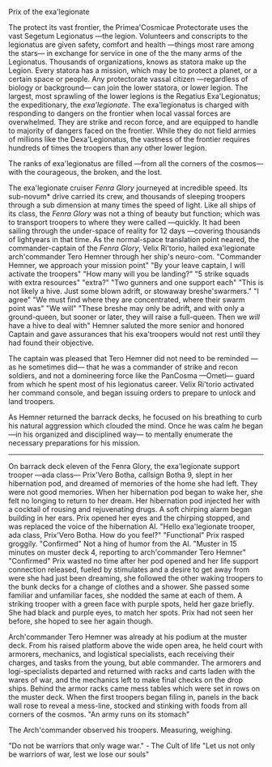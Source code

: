Prix of the exa'legionate

The protect its vast frontier, the Primea'Cosmicae Protectorate uses the vast Segetum Legionatus —the legion. Volunteers and conscripts to the legionatus are given safety, comfort and health —things most rare among the stars— in exchange for service in one of the the many arms of the Legionatus. Thousands of organizations, knows as statora make up the Legion. Every statora has a mission, which may be to protect a planet, or a certain space or people. Any protectorate vassal citizen —regardless of biology or background— can join the lower statora, or lower legion. The largest, most sprawling of the lower legions is the Regatius Exa'Legionatus; the expeditionary, the _exa'legionate_. The exa'legionatus is charged with responding to dangers on the frontier when local vassal forces are overwhelmed. They are strike and recon force, and are equipped to handle to majority of dangers faced on the frontier. While they do not field armies of millions like the Dexa'Legionatus, the vastness of the frontier requires hundreds of times the troopers than any other lower legion.

The ranks of exa'legionatus are filled —from all the corners of the cosmos— with the courageous, the broken, and the lost.

The exa'legionate cruiser _Fenra Glory_ journeyed at incredible speed. Its sub-novum* drive carried its crew, and thousands of sleeping troopers through a sub dimension at many times the speed of light. Like all ships of its class, the _Fenra Glory_ was not a thing of beauty but function; which was to transport troopers to where they were called —quickly. It had been sailing through the under-space of reality for 12 days —covering thousands of lightyears in that time. As the normal-space translation point neared, the commander-captain of the _Fenra Glory_, Velix Ri'torio, hailed exa'legionate arch'commander Tero Hemner through her ship's neuro-com.
"Commander Hemner, we approach your mission point"
"By your leave captain, I will activate the troopers"
"How many will you be landing?"
"5 strike squads with extra resources"
"extra?"
"Two gunners and one support each"
"This is not likely a hive. Just some blown adrift, or stowaway breshe'swarmers."
"I agree"
"We must find where they are concentrated, where their swarm point was"
"We will"
"These breshe may only be adrift, and with only a ground-queen, but sooner or later, they will raise a full-queen. Then we _will_ have a hive to deal with"
Hemner saluted the more senior and honored Captain and gave assurances that his exa'troopers would not rest until they had found their objective.

The captain was pleased that Tero Hemner did not need to be reminded —as he sometimes did— that he was a commander of strike and recon soldiers, and not a domineering force like the PanCosma —Ometi— guard from which he spent most of his legionatus career. Velix Ri'torio activated her command console, and began issuing orders to prepare to unlock and land troopers.

As Hemner returned the barrack decks, he focused on his breathing to curb his natural aggression which clouded the mind. Once he was calm he began —in his organized and disciplined way— to mentally enumerate the necessary preparations for his mission.

--------------------------

On barrack deck eleven of the Fenra Glory, the exa'legionate support trooper —ada class— Prix'Vero Botha, callsign Botha 9, slept in her hibernation pod, and dreamed of memories of the home she had left. They were not good memories. When her hibernation pod began to wake her, she felt no longing to return to her dream. Her hibernation pod injected her with a cocktail of rousing and rejuvenating drugs. A soft chirping alarm began building in her ears. Prix opened her eyes and the chirping stopped, and was replaced the voice of the hibernation AI. "Hello exa'legionate trooper, ada class, Prix'Vero Botha. How do you feel?"
"Functional" Prix rasped groggily.
"Confirmed" Not a hing of humor from the AI. "Muster in 15 minutes on muster deck 4, reporting to arch'commander Tero Hemner"
"Confirmed"
Prix wasted no time after her pod opened and her life support connection released, fueled by stimulates and a desire to get away from were she had just been dreaming, she followed the other waking troopers to the bunk decks for a change of clothes and a shower. She passed some familiar and unfamiliar faces, she nodded the same at each of them. A striking trooper with a green face with purple spots, held her gaze briefly. She had black and purple eyes, to match her spots. Prix had not seen her before, she hoped to see her again though.

Arch'commander Tero Hemner was already at his podium at the muster deck. From his raised platform above the wide open area, he held court with armorers, mechanics, and logistical specialists, each receiving their charges, and tasks from the young, but able commander. The armorers and logi-specialists departed and returned with racks and carts laden with the wares of war, and the mechanics left to make final checks on the drop ships. Behind the armor racks came mess tables which were set in rows on the muster deck. When the first troopers began filing in, panels in the back wall rose to reveal a mess-line, stocked and stinking with foods from all corners of the cosmos. "An army runs on its stomach"

The Arch'commander observed his troopers. Measuring, weighing.








"Do not be warriors that only wage war." - The Cult of life
"Let us not only be warriors of war, lest we lose our souls"
